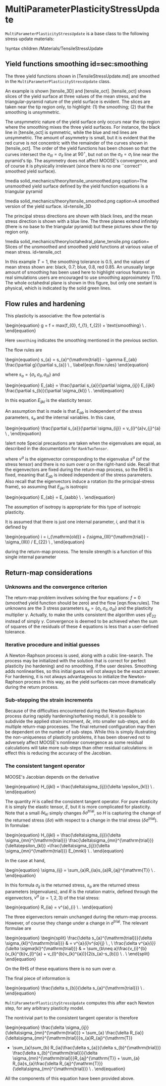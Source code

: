 # MultiParameterPlasticityStressUpdate

`MultiParameterPlasticityStressUpdate` is a base class to the following stress update materials:

!syntax children /Materials/TensileStressUpdate

## Yield functions smoothing id=sec:smoothing

The three yield functions shown in [TensileStressUpdate.md] are smoothed in the
`MultiParameterPlasticityStressUpdate` class.

An example is shown [tensile_3D]
and [tensile_oct]. [tensile_oct] shows slices
of the yield surface at three values of the mean stress, and the
triangular-pyramid nature of the yield surface is evident.  The slices
are taken near the tip region only, to highlight: (1) the smoothing;
(2) that the smoothing is unsymmetric.

The unsymmetric nature of the
yield surface only occurs near the tip region where the smoothing
mixes the three yield surfaces.  For instance, the black line in
[tensile_oct] is symmetric, while the blue and red
lines are unsymmetric.  The amount of asymmetry is small, but it is
evident that the red curve is not concentric with the remainder of the
curves shown in [tensile_oct].  The order of the yield
functions has been chosen so that the curves
intersect the $\sigma_{III}=\sigma_{II}$ line at $90^{\circ}$, but not
on the $\sigma_{II}=\sigma_{I}$ line near the pyramid's tip.  The
asymmetry does not affect MOOSE's convergence, and of course it is
physically irrelevant (since there is no one ``correct'' smoothed
yield surface).

!media solid_mechanics/theory/tensile_unsmoothed.png caption=The unsmoothed yield surface defined by the yield function equations is a triangular pyramid

!media solid_mechanics/theory/tensile_smoothed.png caption=A smoothed version of the yield surface. id=tensile_3D

The principal stress directions are shown with black lines, and the mean stress direction is shown with a blue line.  The three planes extend infinitely (there is no base to the triangular pyramid) but these pictures show the tip region only.

!media solid_mechanics/theory/octahedral_plane_tensile.png caption= Slices of the unsmoothed and smoothed yield functions at various value of mean stress. id=tensile_oct

In this example $T=1$, the smoothing
tolerance is 0.5, and the values of mean stress shown are: black,
0.7; blue, 0.8, red 0.85.  An unusually large amount of smoothing
has been used here to highlight various features: in real
simulations users are encouraged to use smoothing approximately
$T/10$.  The whole octahedral plane is shown in this figure, but
only one sextant is physical, which is indicated by the solid green
lines.

## Flow rules and hardening

This plasticity is associative: the flow potential is

\begin{equation}
  g = f = max(f_{0}, f_{1}, f_{2}) + \text{smoothing} \ .
\end{equation}

Here `smoothing` indicates the smoothing mentioned in the previous section.

The flow rules are

\begin{equation}
  s_{a} = s_{a}^{\mathrm{trial}} - \gamma E_{ab} \frac{\partial
    g}{\partial s_{a}} \ ,
  \label{eqn.flow.rules}
\end{equation}

where $s_{a}=\{\sigma_{I}, \sigma_{II}, \sigma_{III}\}$ and

\begin{equation}
  E_{ab} = \frac{\partial s_{a}}{\partial \sigma_{ij}} E_{ijkl}
  \frac{\partial s_{b}}{\partial \sigma_{kl}} \ .
\end{equation}

In this equation $E_{ijkl}$ is the elasticity tensor.

An assumption that is made is that
$E_{ab}$ is independent of the stress parameters, $s_{a}$ and the
internal variables.  In this case,

\begin{equation}
  \frac{\partial s_{a}}{\partial \sigma_{ij}} = v_{i}^{a}v_{j}^{a} \ ,
\end{equation}

!alert note
Special precautions are taken when the eigenvalues are equal, as described in the documentation for `RankTwoTensor`.

where $v^{a}$ is the eigenvector corresponding to the eigenvalue
$s^{a}$ (of the stress tensor) and there is no sum over $a$ on the
right-hand side.  Recall that the eigenvectors are fixed during the
return-map process, so the RHS is fixed, meaning that $E_{ab}$ is
indeed independent of the stress parameters.  Also recall that the
eigenvectors induce a rotation (to the principal-stress frame), so
assuming that $E_{ijkl}$ is isotropic

\begin{equation}
  E_{ab} = E_{aabb} \ .
\end{equation}

The assumption of isotropy is appropriate for this type of isotropic
plasticity.

It is assumed that there is just one internal parameter, $i$, and that
it is defined by

\begin{equation}
  i = i_{\mathrm{old}} + (\sigma_{III}^{\mathrm{trial}} - \sigma_{III})
  / E_{22} \ ,
\end{equation}

during the return-map process.  The tensile strength is a function of
this single internal parameter

## Return-map considerations

### Unknowns and the convergence criterion

The return-map problem involves solving the four equations: $f=0$ (smoothed yield function
should be zero) and the flow [eqn.flow.rules].  The
unknowns are the 3 stress parameters $s_{a}=\{\sigma_{I}, \sigma_{II},
\sigma_{III}\}$ and the plasticity multiplier $\gamma$.  Actually, to
make the units consistent the algorithm uses $\gamma E_{22}$ instead of
simply $\gamma$.  Convergence
is deemed to be achieved when the sum of squares of the residuals of
these 4 equations is less than a user-defined tolerance.

### Iterative procedure and initial guesses

A Newton-Raphson process is used, along with a cubic line-search.  The
process may be initialized with the solution that is correct for
perfect plasticity (no hardening) and no smoothing, if the user
desires.  Smoothing adds nonlinearities, so this initial guess will
not always be the exact answer. For hardening, it is not
always advantageous to initialize the Newton-Raphson process in this
way, as the yield surfaces can move dramatically during the return
process.

### Sub-stepping the strain increments

Because of the difficulties encountered during the Newton-Raphson
process during rapidly hardening/softening moduli, it is possible to
subdivide the applied strain increment, $\delta\epsilon$, into smaller
sub-steps, and do multiple return-map processes.  The final returned configuration may then
be dependent on the number of sub-steps.  While this is simply
illustrating the non-uniqueness of plasticity problems, it has been observed not to adversely affect MOOSE's nonlinear convergence as some residual calculations will take more sub-steps than other residual
calculations: in effect this is reducing the accuracy of the Jacobian.

### The consistent tangent operator

MOOSE's Jacobian depends on the derivative

\begin{equation}
H_{ijkl} = \frac{\delta\sigma_{ij}}{\delta \epsilon_{kl}} \ .
\end{equation}

The quantity $H$ is called the consistent tangent operator.  For pure
elasticity it is simply the elastic tensor, $E$, but it is more
complicated for plasticity.  Note that a small $\delta\epsilon_{kl}$
simply changes $\delta\sigma^{\mathrm{trial}}$, so $H$ is capturing the
change of the returned stress ($\delta\sigma$) with respect to a
change in the trial stress ($\delta\sigma^{\mathrm{trial}}$).  In formulae:

\begin{equation}
  H_{ijkl} = \frac{\delta\sigma_{ij}}{\delta
    \sigma_{mn}^{\mathrm{trial}}}
  \frac{\delta\sigma_{mn}^{\mathrm{trial}}}{\delta\epsilon_{kl}} =\frac{\delta\sigma_{ij}}{\delta
    \sigma_{mn}^{\mathrm{trial}}} E_{mnkl} \ .
\end{equation}

In the case at hand,

\begin{equation}
  \sigma_{ij} = \sum_{a}R_{ia}s_{a}R_{aj}^{\mathrm{T}} \ .
\end{equation}

In this formula $\sigma_{ij}$ is the returned stress, $s_{a}$ are the
returned stress parameters (eigenvalues), and $R$ is the rotation
matrix, defined through the eigenvectors, $v^{a}$ ($a=1,2,3$) of the
trial stress:

\begin{equation}
  R_{ia} = v^{a}_{i} \ .
\end{equation}

The three eigenvectors remain unchanged during the return-map
process.  However, of course they change under a change in
$\sigma^{\mathrm{trial}}$.  The relevant formulae are

\begin{equation}
\begin{split}
  \frac{\delta s_{a}^{\mathrm{trial}}}{\delta \sigma_{kl}^{\mathrm{trial}}} & = v^{a}_{i}v^{a}_{j} \ , \\
  \frac{\delta v^{a}_{i}}{\delta \sigma_{kl}^{\mathrm{trial}}} & = \sum_{b\neq a}\frac{v_{i}^{b}(v_{k}^{b}v_{l}^{a} + v_{l}^{b}v_{k}^{a})}{2(s_{a}-s_{b})} \ . \\
\end{split}
\end{equation}

On the RHS of these equations there is no sum over $a$.

The final piece of information is

\begin{equation}
  \frac{\delta s_{b}}{\delta s_{a}^{\mathrm{trial}}} \ .
\end{equation}

`MultiParameterPlasticityStressUpdate` computes this after each
Newton step, for any arbitrary plasticity model.

The nontrivial part to the consistent tangent operator is therefore

\begin{equation}
  \frac{\delta \sigma_{ij}}{\delta\sigma_{mn}^{\mathrm{trial}}} =
\sum_{a}  \frac{\delta
    R_{ia}}{\delta\sigma_{mn}^{\mathrm{trial}}}s_{a}R_{aj}^{\mathrm{T}}
  + \sum_{a}\sum_{b} R_{ia}\frac{\delta s_{a}}{\delta s_{b}^{\mathrm{trial}}}
  \frac{\delta s_{b}^{\mathrm{trial}}}{\delta
    \sigma_{mn}^{\mathrm{trial}}}R_{aj}^{\mathrm{T}} +
  \sum_{a} R_{ia}s_{a}\frac{\delta
    R_{aj}^{\mathrm{T}}}{\delta\sigma_{mn}^{\mathrm{trial}}} \ .
\end{equation}

All the components of this equation have been provided above.
